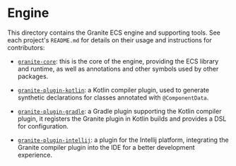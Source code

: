 # Engine

This directory contains the Granite ECS engine and supporting tools. See each project's `README.md` for details on their
usage and instructions for contributors:

- [`granite-core`](./granite-core): this is the core of the engine, providing the ECS library and runtime, as well
  as annotations and other symbols used by other packages.

- [`granite-plugin-kotlin`](./granite-plugin-kotlin): a Kotlin compiler plugin, used to generate synthetic declarations
  for classes annotated with `@ComponentData`.

- [`granite-plugin-gradle`](./granite-plugin-gradle): a Gradle plugin supporting the Kotlin compiler plugin, it
  registers the Granite plugin in Kotlin builds and provides a DSL for configuration.

- [`granite-plugin-intellij`](./granite-plugin-intellij): a plugin for the Intellij platform, integrating the Granite
  compiler plugin into the IDE for a better development experience.
